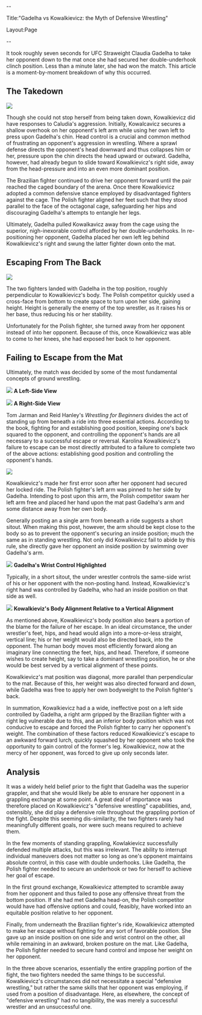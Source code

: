 --

Title:"Gadelha vs Kowalkievicz: the Myth of Defensive Wrestling"

Layout:Page

--

It took roughly seven seconds for UFC Straweight Claudia Gadelha to take her opponent down to the mat once she had secured her double-underhook clinch position.  Less than a minute later, she had won the match. This article is a moment-by-moment breakdown of why this occurred. 

The Takedown
--




![](http://i.imgur.com/vW4nnbY.gif?1)

Though she could not stop herself from being taken down, Kowalkievicz did have responses to Caludia's aggression.  Initially, Kowalcavicz secures a shallow overhook on her opponent's left arm while using her own left to press upon Gadelha's chin.  Head control is a crucial and common method of frustrating an opponent's aggression in wrestling.  Where a sprawl defense directs the opponent's head downward and thus collapses him or her, pressure upon the chin directs the head upward or outward.  Gadelha, however, had already begun to slide toward Kowalkievicz's right side, away from the head-pressure and into an even more dominant position.


The Brazilian fighter continued to drive her opponent forward until the pair reached the caged boundary of the arena.  Once there Kowalkievicz adopted a common defensive stance employed by disadvantaged fighters against the cage.  The Polish fighter aligned her feet such that they stood parallel to the face of the octagonal cage, safeguarding her hips and discouraging Gadelha's attempts to entangle her legs.  

Ultimately, Gadelha pulled Kowalkavicz away from the cage using the superior, nigh-inexorable control afforded by her double-underhooks.  In re-positioning her opponent, Gadelha placed her own left leg behind Kowalkievicz's right and swung the latter fighter down onto the mat.


Escaping From The Back
--


![](http://i.imgur.com/Mg0qPdY.png)


The two fighters landed with Gadelha in the top position, roughly perpendicular to Kowalkievicz's body.  The Polish competitor quickly used a cross-face from bottom to create space to turn upon her side, gaining height.  Height is generally the enemy of the top wrestler, as it raises his or her base, thus reducing his or her stability.

Unfortunately for the Polish fighter, she turned away from her opponent instead of into her opponent.  Because of this, once Kowalkievicz was able to come to her knees, she had exposed her back to her opponent.

Failing to Escape from the Mat
--

Ultimately, the match was decided by some of the most fundamental concepts of ground wrestling.


![](http://i.imgur.com/tGcVvXa.png) **A Left-Side View**


![](http://i.imgur.com/98ZVSis.png?1) **A Right-Side View**


Tom Jarman and Reid Hanley's *Wrestling for Beginners* divides the act of standing up from beneath a ride into three essential actions.  According to the book, fighting for and establishing good position, keeping one's back squared to the opponent, and controlling the opponent's hands are all necessary to a successful escape or reversal. Karolina Kowalkievicz's failure to escape can be most directly attributed to a failure to complete two of the above actions: establishing good position and controlling the opponent's hands.


![](http://i.imgur.com/P2NqWsh.gif) 


Kowalkievicz's made her first error soon after her opponent had secured her locked ride. The Polish fighter's left arm was pinned to her side by Gadelha. Intending to post upon this arm, the Polish competitor swam her left arm free and placed her hand upon the mat past Gadelha's arm and some distance away from her own body.



Generally posting an a single arm from beneath a ride suggests a short sitout.  When making this post, however, the arm should be kept close to the body so as to prevent the opponent's securing an inside position; much the same as in standing wrestling.  Not only did Kowalkievicz fail to abide by this rule, she directly gave her opponent an inside position by swimming over Gadelha's arm.


![](http://i.imgur.com/tK9bIof.png?1) **Gadelha's Wrist Control Highlighted**


Typically, in a short sitout, the under wrestler controls the same-side wrist of his or her opponent with the non-posting hand.  Instead, Kowalkievicz's right hand was controlled by Gadelha, who had an inside position on that side as well.

![](http://i.imgur.com/i6jndOs.png?1) **Kowalkieviz's Body Alignment Relative to a Vertical Alignment**

As mentioned above, Kowalkievicz's body position also bears a portion of the blame for the failure of her escape.  In an ideal circumstance, the under wrestler's feet, hips, and head would align into a more-or-less straight, vertical line; his or her weight would also be directed back, into the opponent.  The human body moves most efficiently forward along an imaginary line connecting the feet, hips, and head. Therefore, if someone wishes to create height, say to take a dominant wrestling position, he or she would be best served by a vertical alignment of these points. 


Kowalkievicz's mat position was diagonal, more parallel than perpendicular to the mat. Because of this, her weight was also directed forward and down, while Gadelha was free to apply her own bodyweight to the Polish fighter's back.


In summation, Kowalkievicz had a a wide, ineffective post on a left side controlled by Gadelha, a right arm gripped by the Brazilian fighter with a right leg vulnerable due to this, and an inferior body position which was not conducive to escape and forced the Polish fighter to carry her opponent's weight.  The combination of these factors reduced Kowalkievicz's escape to an awkward forward lurch, quickly squashed by her opponent who took the opportunity to gain control of the former's leg.  Kowalkievicz, now at the mercy of her opponent, was forced to give up only seconds later.

Analysis
--


It was a widely held belief prior to the fight that Gadelha was the superior grappler, and that she would likely be able to ensnare her opponent in a grappling exchange at some point.  A great deal of importance was therefore placed on Kowalkievicz's "defensive wrestling" capabilities, and, ostensibly, she did play a defensive role throughout the grappling portion of the fight.  Despite this seeming dis-similarity, the two fighters rarely had meaningfully different goals, nor were such means required to achieve them.


In the few moments of standing grappling, Kowlakievicz successfully defended multiple attacks, but this was irrelevant.  The ability to interrupt individual maneuvers does not matter so long as one's opponent maintains absolute control, in this case with double underhooks.  Like Gadelha, the Polish fighter needed to secure an underhook or two for herself to achieve her goal of escape.


In the first ground exchange, Kowalkievicz attempted to scramble away from her opponent and thus failed to pose any offensive threat from the bottom position.  If she had met Gadelha head-on, the Polish competitor would have had offensive options and could, feasibly, have worked into an equitable position relative to her opponent.


Finally, from underneath the Brazilian fighter's ride, Kowalkievicz attempted to make her escape without fighting for any sort of favorable position.  She gave up an inside position on one side and wrist control on the other, all while remaining in an awkward, broken posture on the mat. Like Gadelha, the Polish fighter needed to secure hand control and impose her weight on her opponent.


In the three above scenarios, essentially the entire grappling portion of the fight, the two fighters needed the same things to be successful.  Kowalkievicz's circumstances did not necessitate a special "defensive wrestling," but rather the same skills that her opponent was employing, if used from a position of disadvantage.  Here, as elsewhere, the concept of "defensive wrestling" had no tangibility, the was merely a successful wrestler and an unsuccessful one. 


